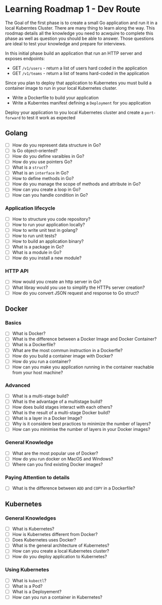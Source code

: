 # Learning Roadmap 1 - Dev Route

The Goal of the first phase is to create a small Go application and run it in a local Kuberntes Cluster. There are many thing to learn along the way. This roodmap details all the knowledge you need to acwquire to complete this phase as well as question you should be able to answer. Those questions are ideal to test your knowledge and prepare for interviews.

In this initial phase build an application that run an HTTP server and exposes endpoints:
* GET `/v1/users` - return a list of users hard coded in the application
* GET `/v1/teams` - return a list of teams hard-coded in the application

Since you plan to deploy that application to Kubernetes you must build a container image to run in your local Kubernetes cluster.
* Write a Dockerfile to build your application
* Write a Kuberntes manifest defining a `Deployment` for you application

Deploy your application to you local Kubernetes cluster and create a `port-forward` to test it work as expected

## Golang

* [ ] How do you represent data structure in Go?
* [ ] Is Go object-oriented?
* [ ] How do you define varaibles in Go?
* [ ] How do you use pointers Go?
* [ ] What is a `struct`?
* [ ] What is an `interface` in Go?
* [ ] How to define methods in Go?
* [ ] How do you manage the scope of methods and attribute in Go?
* [ ] How can you create a loop in Go?
* [ ] How can you handle condition in Go?

### Application lifecycle

* [ ] How to structure you code repository?
* [ ] How to run your application locally?
* [ ] How to write unit test in golang?
* [ ] How to run unit tests?
* [ ] How to build an application binary?
* [ ] What is a package in Go?
* [ ] What is a module in Go?
* [ ] How do you install a new module?

### HTTP API

* [ ] How would you create an http server in Go?
* [ ] What libray would you use to simplify the HTTPs server creation?
* [ ] How do you convert JSON request and response to Go struct?

## Docker

### Basics

* [ ] What is Docker?
* [ ] What is the difference between a Docker Image and Docker Container?
* [ ] What is a Dockerfile?
* [ ] What are the most commun instruction in a Dockerfle?
* [ ] How do you build a container image with Docker?
* [ ] How do you run a container?
* [ ] How can you make you application running in the container reachable from your host machine?

### Advanced

* [ ] What is a multi-stage build?
* [ ] What is the advantage of a multistage build?
* [ ] How does build stages interact with each others?
* [ ] What is the result of a multi-stage Docker build?
* [ ] What is a layer in a Docker Image?
* [ ] Why is it considere best practices to minimize the number of layers?
* [ ] How can you minimise the number of layers in your Docker images?

### General Knowledge

* [ ] What are the most popular use of Docker?
* [ ] How do you run docker on MacOS and Windows?
* [ ] Where can you find existing Docker images?

### Paying Attention to details

* [ ] What is the difference between `ADD` and `COPY` in a Dockerfile?

## Kubernetes

### General Knowledges

* [ ] What is Kubernetes?
* [ ] How is Kubernetes different from Docker?
* [ ] Does Kubernetes uses Docker?
* [ ] What is the general architecture of Kubernetes?
* [ ] How can you create a local Kubernetes cluster?
* [ ] How do you deploy application to Kubernetes?

### Using Kubernetes

* [ ] What is `kubectl`?
* [ ] What is a Pod?
* [ ] What is a Deployement?
* [ ] How can you run a container in Kubernetes?
